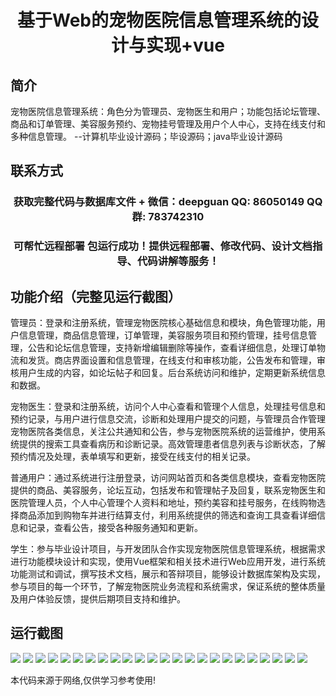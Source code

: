 <p><h1 align="center">基于Web的宠物医院信息管理系统的设计与实现+vue</h1></p>

## 简介
宠物医院信息管理系统：角色分为管理员、宠物医生和用户；功能包括论坛管理、商品和订单管理、美容服务预约、宠物挂号管理及用户个人中心，支持在线支付和多种信息管理。    --计算机毕业设计源码；毕设源码；java毕业设计源码


## 联系方式
<p><h3 align="center">获取完整代码与数据库文件 + 微信：deepguan QQ: 86050149 QQ群: 783742310</h3></p>
<p><h3 align="center">可帮忙远程部署 包运行成功！提供远程部署、修改代码、设计文档指导、代码讲解等服务！</h3></p>

## 功能介绍（完整见运行截图）
管理员：登录和注册系统，管理宠物医院核心基础信息和模块，角色管理功能，用户信息管理，商品信息管理，订单管理，美容服务项目和预约管理，挂号信息管理，公告和论坛信息管理，支持新增编辑删除等操作，查看详细信息，处理订单物流和发货。商店界面设置和信息管理，在线支付和审核功能，公告发布和管理，审核用户生成的内容，如论坛帖子和回复。后台系统访问和维护，定期更新系统信息和数据。

宠物医生：登录和注册系统，访问个人中心查看和管理个人信息，处理挂号信息和预约记录，与用户进行信息交流，诊断和处理用户提交的问题，与管理员合作管理宠物医院各类信息，关注公共通知和公告，参与宠物医院系统的运营维护，使用系统提供的搜索工具查看病历和诊断记录。高效管理患者信息列表与诊断状态，了解预约情况及处理，表单填写和更新，接受在线支付的相关记录。

普通用户：通过系统进行注册登录，访问网站首页和各类信息模块，查看宠物医院提供的商品、美容服务，论坛互动，包括发布和管理帖子及回复，联系宠物医生和医院管理人员，个人中心管理个人资料和地址，预约美容和挂号服务，在线购物选择商品添加到购物车并进行结算支付，利用系统提供的筛选和查询工具查看详细信息和记录，查看公告，接受各种服务通知和更新。

学生：参与毕业设计项目，与开发团队合作实现宠物医院信息管理系统，根据需求进行功能模块设计和实现，使用Vue框架和相关技术进行Web应用开发，进行系统功能测试和调试，撰写技术文档，展示和答辩项目，能够设计数据库架构及实现，参与项目的每一个环节，了解宠物医院业务流程和系统需求，保证系统的整体质量及用户体验反馈，提供后期项目支持和维护。


## 运行截图
![](https://bs-1329754181.cos.ap-shanghai.myqcloud.com/ssm/PetHospitalInfoManagementSystem/img/001.jpg)
![](https://bs-1329754181.cos.ap-shanghai.myqcloud.com/ssm/PetHospitalInfoManagementSystem/img/002.jpg)
![](https://bs-1329754181.cos.ap-shanghai.myqcloud.com/ssm/PetHospitalInfoManagementSystem/img/003.jpg)
![](https://bs-1329754181.cos.ap-shanghai.myqcloud.com/ssm/PetHospitalInfoManagementSystem/img/004.jpg)
![](https://bs-1329754181.cos.ap-shanghai.myqcloud.com/ssm/PetHospitalInfoManagementSystem/img/005.jpg)
![](https://bs-1329754181.cos.ap-shanghai.myqcloud.com/ssm/PetHospitalInfoManagementSystem/img/006.jpg)
![](https://bs-1329754181.cos.ap-shanghai.myqcloud.com/ssm/PetHospitalInfoManagementSystem/img/007.jpg)
![](https://bs-1329754181.cos.ap-shanghai.myqcloud.com/ssm/PetHospitalInfoManagementSystem/img/008.jpg)
![](https://bs-1329754181.cos.ap-shanghai.myqcloud.com/ssm/PetHospitalInfoManagementSystem/img/009.jpg)
![](https://bs-1329754181.cos.ap-shanghai.myqcloud.com/ssm/PetHospitalInfoManagementSystem/img/010.jpg)
![](https://bs-1329754181.cos.ap-shanghai.myqcloud.com/ssm/PetHospitalInfoManagementSystem/img/011.jpg)
![](https://bs-1329754181.cos.ap-shanghai.myqcloud.com/ssm/PetHospitalInfoManagementSystem/img/012.jpg)
![](https://bs-1329754181.cos.ap-shanghai.myqcloud.com/ssm/PetHospitalInfoManagementSystem/img/013.jpg)
![](https://bs-1329754181.cos.ap-shanghai.myqcloud.com/ssm/PetHospitalInfoManagementSystem/img/014.jpg)
![](https://bs-1329754181.cos.ap-shanghai.myqcloud.com/ssm/PetHospitalInfoManagementSystem/img/015.jpg)
![](https://bs-1329754181.cos.ap-shanghai.myqcloud.com/ssm/PetHospitalInfoManagementSystem/img/016.jpg)
![](https://bs-1329754181.cos.ap-shanghai.myqcloud.com/ssm/PetHospitalInfoManagementSystem/img/017.jpg)
![](https://bs-1329754181.cos.ap-shanghai.myqcloud.com/ssm/PetHospitalInfoManagementSystem/img/018.jpg)
![](https://bs-1329754181.cos.ap-shanghai.myqcloud.com/ssm/PetHospitalInfoManagementSystem/img/019.jpg)
![](https://bs-1329754181.cos.ap-shanghai.myqcloud.com/ssm/PetHospitalInfoManagementSystem/img/020.jpg)
![](https://bs-1329754181.cos.ap-shanghai.myqcloud.com/ssm/PetHospitalInfoManagementSystem/img/021.jpg)
![](https://bs-1329754181.cos.ap-shanghai.myqcloud.com/ssm/PetHospitalInfoManagementSystem/img/022.jpg)
![](https://bs-1329754181.cos.ap-shanghai.myqcloud.com/ssm/PetHospitalInfoManagementSystem/img/023.jpg)
![](https://bs-1329754181.cos.ap-shanghai.myqcloud.com/ssm/PetHospitalInfoManagementSystem/img/024.jpg)

<p>本代码来源于网络,仅供学习参考使用!</p>
